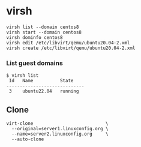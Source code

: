 # virsh

```shell
virsh list --domain centos8
virsh start --domain centos8
virsh dominfo centos8
virsh edit /etc/libvirt/qemu/ubuntu20.04-2.xml
virsh create /etc/libvirt/qemu/ubuntu20.04-2.xml
```

### List guest domains

    $ virsh list
     Id   Name          State
    -----------------------------
     3    ubuntu22.04   running


## Clone

```shell
virt-clone                           \
  --original=server1.linuxconfig.org \
  --name=server2.linuxconfig.org     \
  --auto-clone
```



